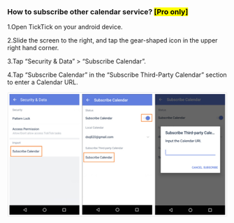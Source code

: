 ### How to subscribe other calendar service? <mark>[Pro only]</mark>

1.Open TickTick on your android device. 

2.Slide the screen to the right, and tap the gear-shaped icon in the upper right hand corner.

3.Tap “Security & Data” > “Subscribe Calendar”.

4.Tap “Subscribe Calendar” in the “Subscribe Third-Party Calendar” section to enter a Calendar URL. 


![](thirdcalendar012.jpg)